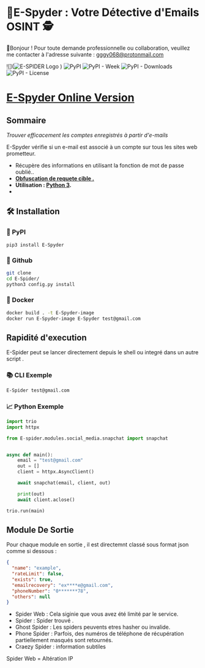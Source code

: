 
# **📧E-Spyder : Votre Détective d'Emails OSINT 🕵**
👋Bonjour ! Pour toute demande professionnelle ou collaboration, veuillez me contacter à l'adresse suivante :
gggy068@protonmail.com

![](![E-SPIDER Logo](src/img/spider.png)
)
![PyPI](https://img.shields.io/pypi/v/holehe) ![PyPI - Week](https://img.shields.io/pypi/dw/holehe) ![PyPI - Downloads](https://static.pepy.tech/badge/holehe) ![PyPI - License](https://img.shields.io/pypi/l/holehe)

# [E-Spyder Online Version](https://osint.industries/)

## **Sommaire**

*Trouver efficacement les comptes enregistrés à partir d'e-mails*

E-Spyder vérifie si un e-mail est associé à un compte sur tous les sites web prometteur.

+ Récupère des informations en utilisant la fonction de mot de passe oublié..
+ **[Obfuscation de requete cible .](https://github.com/megadose/holehe/issues/12)**
+ **Utilisation : [Python 3](https://www.python.org/downloads/release/python-370/).**
+ 
## 🛠️ Installation

### 🔵 PyPI

```pip3 install E-Spyder```

### 🔵  Github

```bash
git clone
cd E-Spider/
python3 config.py install
```

### 🔵 Docker

```bash
docker build . -t E-Spyder-image
docker run E-Spyder-image E-Spyder test@gmail.com
```

## Rapidité d'execution 

E-Spider peut se lancer directement depuis le shell ou integré 
dans un autre script .

### 📚 CLI Exemple

```bash
E-Spider test@gmail.com
```
### 📈 Python Exemple

```python
import trio
import httpx

from E-spider.modules.social_media.snapchat import snapchat


async def main():
    email = "test@gmail.com"
    out = []
    client = httpx.AsyncClient()

    await snapchat(email, client, out)

    print(out)
    await client.aclose()

trio.run(main)
```
## Module De Sortie 

Pour chaque module en sortie , il est directemnt classé sous format json comme si dessous : 
```json
{
  "name": "example",
  "rateLimit": false,
  "exists": true,
  "emailrecovery": "ex****e@gmail.com",
  "phoneNumber": "0*******78",
  "others": null
}
```

- Spider Web : Cela siginie que vous avez été limité par le service.
- Spider : Spider trouvé .
- Ghost Spider : Les spiders peuvents etres hasher ou invalide.
- Phone Spider  :  Parfois, des numéros de téléphone de récupération partiellement masqués sont retournés.
- Craezy Spider : information subtiles 


Spider Web = Altération IP

